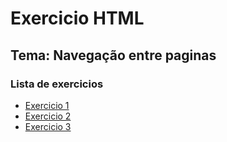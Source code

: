 # Exercicio HTML

## Tema: Navegação entre paginas

### Lista de exercicios

- [Exercicio 1](./pages/exercicio1.html)
- [Exercicio 2](./pages/exercicio2.html)
- [Exercicio 3](./pages/exercicio3.html)